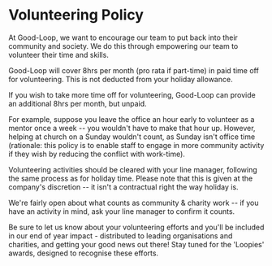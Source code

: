 # Volunteering Policy

At Good-Loop, we want to encourage our team to put back into their community and society. We do this through empowering our team to volunteer their time and skills. 

Good-Loop will cover 8hrs per month (pro rata if part-time) in paid time off for volunteering. This is not deducted from your holiday allowance.

If you wish to take more time off for volunteering, Good-Loop can provide an additional 8hrs per month, but unpaid. 

For example, suppose you leave the office an hour early to volunteer as a mentor once a week -- you wouldn't have to make that hour up. However, helping at church on a Sunday wouldn't count, as Sunday isn't office time (rationale: this policy is to enable staff to engage in more community activity if they wish by reducing the conflict with work-time).

Volunteering activities should be cleared with your line manager, following the same process as for holiday time. Please note that this is given at the company's discretion -- it isn't a contractual right the way holiday is.

We're fairly open about what counts as community & charity work -- if you have an activity in mind, ask your line manager to confirm it counts.

Be sure to let us know about your volunteering efforts and you'll be included in our end of year impact - distributed to leading organisations and charities, and getting your good news out there! Stay tuned for the 'Loopies' awards, designed to recognise these efforts. 
